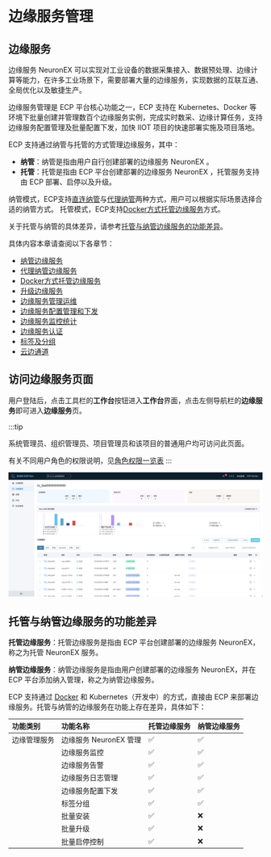 # 边缘服务管理

## 边缘服务
边缘服务 NeuronEX 可以实现对工业设备的数据采集接入、数据预处理、边缘计算等能力，在许多工业场景下，需要部署大量的边缘服务，实现数据的互联互通、全局优化以及敏捷生产。

边缘服务管理是 ECP 平台核心功能之一，ECP 支持在 Kubernetes、Docker 等环境下批量创建并管理数百个边缘服务实例，完成实时数采、边缘计算任务，支持边缘服务配置管理及批量配置下发，加快 IIOT 项目的快速部署实施及项目落地。

ECP 支持通过纳管与托管的方式管理边缘服务，其中：
- **纳管**：纳管是指由用户自行创建部署的边缘服务 NeuronEX 。
- **托管**：托管是指由 ECP 平台创建部署的边缘服务 NeuronEX ，托管服务支持由 ECP 部署、启停以及升级。

纳管模式，ECP支持[直连纳管](./batch_import.md)与[代理纳管](./edge_agent_management.md)两种方式，用户可以根据实际场景选择合适的纳管方式。
托管模式，ECP支持[Docker方式托管边缘服务](./batch_install.md)方式。

关于托管与纳管的具体差异，请参考[托管与纳管边缘服务的功能差异](#托管与纳管边缘服务的功能差异)。

具体内容本章请查阅以下各章节：

- [纳管边缘服务](batch_import)
- [代理纳管边缘服务](edge_agent_management)
- [Docker方式托管边缘服务](batch_install)
- [升级边缘服务](batch_upgrade)
- [边缘服务管理运维](edge_ops)
- [边缘服务配置管理和下发](edge_resource_management)
- [边缘服务监控统计](edge_project_statistics)
- [边缘服务认证](e2c)
- [标签及分组](batch_tag)
- [云边通道](edge_cloud_tunnel)


## 访问边缘服务页面

用户登陆后，点击工具栏的**工作台**按钮进入**工作台**界面，点击左侧导航栏的**边缘服务**即可进入**边缘服务**页。

:::tip

系统管理员、组织管理员、项目管理员和该项目的普通用户均可访问此页面。

有关不同用户角色的权限说明，见[角色权限一览表](../acl/authorize.md#角色权限一览表)
::: 

![edge-list](./_assets/edge-list.png) 

## 托管与纳管边缘服务的功能差异

**托管边缘服务**：托管边缘服务是指由 ECP 平台创建部署的边缘服务 NeuronEX，称之为托管 NeuronEX 服务。

**纳管边缘服务**：纳管边缘服务是指由用户创建部署的边缘服务 NeuronEX，并在 ECP 平台添加纳入管理，称之为纳管边缘服务。

ECP 支持通过 [Docker](batch_install) 和 Kubernetes（开发中）的方式，直接由 ECP 来部署边缘服务。托管与纳管的边缘服务在功能上存在差异，具体如下：

|功能类别| 功能名称 | 托管边缘服务 | 纳管边缘服务 |
| :--------------| :-------| :----| :----|
|边缘管理服务|边缘服务 NeuronEX 管理|✅|✅|
||边缘服务监控|✅|✅|
||边缘服务告警|✅|✅|
||边缘服务日志管理|✅|✅|
||边缘服务配置下发|✅|✅|
||标签分组|✅|✅|
||批量安装|✅|❌|
||批量升级|✅|❌|
||批量启停控制|✅|❌|









